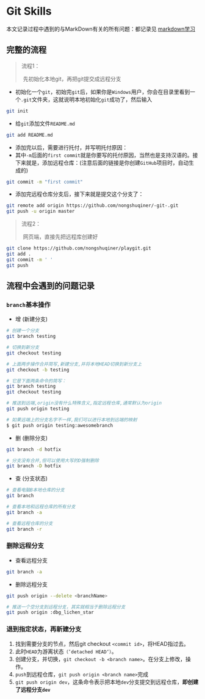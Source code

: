 # Git Skills

本文记录过程中遇到的与MarkDown有关的所有问题：都记录见 [markdown学习](./markdown学习.md)

## 完整的流程

>流程1：
>
>​	先初始化本地git，再把git提交成远程分支

- 初始化一个`git`，初始完`git`后，如果你是`Windows`用户，你会在目录里看到一个`.git`文件夹，这就说明本地初始化`git`成功了，然后输入

```bash
git init
```

- 给`git`添加文件`README.md`

```bash
git add README.md
```

- 添加完以后，需要进行托付，并写明托付原因：
- 其中`-m`后面的`first commit`就是你要写的托付原因，当然也是支持汉语的。接下来就是，添加远程仓库：(注意后面的链接是你创建`GitHub`项目时，自动生成的)

```bash
git commit -m "first commit"
```

- 添加完远程仓库分支后，接下来就是提交这个分支了：
```bash
git remote add origin https://github.com/nongshuqiner/-git-.git
git push -u origin master
```

> 流程2：
>
> ​	网页端，直接先把远程库创建好

```bash
git clone https://github.com/nongshuqiner/playgit.git
git add .
git commit -m ' '
git push
```

## 流程中会遇到的问题记录

### `branch`基本操作

- 增 (新建分支)

```bash
# 创建一个分支
git branch testing

# 切换到新分支
git checkout testing

# 上面两步操作合并简写,新建分支,并将本地HEAD切换到新分支上
git checkout -b testing

# 它是下面两条命令的简写：
git branch testing
git checkout testing

# 推送到远端,origin没有什么特殊含义,指定远程仓库,通常默认为origin
git push origin testing

# 如果远端上的分支名字不一样,我们可以进行本地到远端的映射
$ git push origin testing:awesomebranch
```

- 删 (删除分支)

```bash
git branch -d hotfix

# 分支没有合并,但可以使用大写的D强制删除
git branch -D hotfix
```

- 查 (分支状态)

```bash
# 查看电脑B本地仓库的分支
git branch

# 查看本地和远程仓库的所有分支
git branch -a

# 查看远程仓库的分支
git branch -r
```

### 删除远程分支

- 查看远程分支

```bash
git branch -a
```

- 删除远程分支

```bash
git push origin --delete <branchName>

# 推送一个空分支到远程分支，其实就相当于删除远程分支
git push origin :dbg_lichen_star
```

### 退到指定状态，再新建分支

1. 找到需要分支的节点，然后git checkout `<commit id>`，将HEAD指过去。
2. 此时`HEAD`为游离状态`（’detached HEAD‘）`。
3. 创建分支，并切换，`git checkout -b <branch name>`。在分支上修改，操作。
4. `push`到远程仓库，`git push origin <branch name>`完成
5. `git push origin dev`，这条命令表示把本地`dev`分支提交到远程仓库，**即创建了远程分支`dev`**
